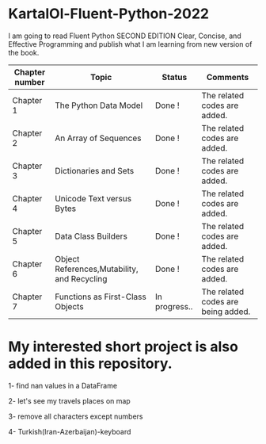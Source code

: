 # KartalOl-Fluent-Python-2022
I am going to read  Fluent Python SECOND EDITION Clear, Concise, and Effective Programming and publish what I am learning from new version of the book.

|Chapter number| Topic | Status |Comments|
|--------------|-------|--------|--------|
|Chapter 1| The Python Data Model|Done ! |The related codes are added.|
|Chapter 2| An Array of Sequences| Done ! |The related codes are added.|
|Chapter 3| Dictionaries and Sets | Done ! |The related codes are added.|
|Chapter 4| Unicode Text versus Bytes | Done ! |The related codes are added.|
|Chapter 5| Data Class Builders | Done ! |The related codes are added.|
|Chapter 6| Object References,Mutability, and Recycling | Done ! |The related codes are added.|
|Chapter 7| Functions as First-Class Objects| In progress.. | The related codes are being added.|

# My interested short project is also added in this repository.

1- find nan values in a DataFrame

2- let's see my travels places on map

3- remove all characters except numbers

4- Turkish(Iran-Azerbaijan)-keyboard

